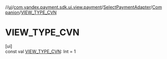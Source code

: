 //[ui](../../../../index.md)/[com.yandex.payment.sdk.ui.view.payment](../../index.md)/[SelectPaymentAdapter](../index.md)/[Companion](index.md)/[VIEW_TYPE_CVN](-v-i-e-w_-t-y-p-e_-c-v-n.md)

# VIEW_TYPE_CVN

[ui]\
const val [VIEW_TYPE_CVN](-v-i-e-w_-t-y-p-e_-c-v-n.md): Int = 1
